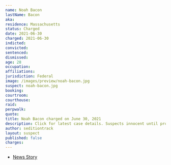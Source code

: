 ```yaml
---
name: Noah Bacon
lastName: Bacon
aka:
residence: Massachusetts
status: Charged
date: 2021-06-30
charged: 2021-06-30
indicted:
convicted:
sentenced:
dismissed:
age: 28
occupation:
affiliations:
jurisdiction: Federal
image: /images/preview/noah-bacon.jpg
suspect: noah-bacon.jpg
booking:
courtroom:
courthouse:
raid:
perpwalk:
quote:
title: Noah Bacon charged on June 30, 2021
description: Click for latest case details. Suspects innocent until proven guilty.
author: seditiontrack
layout: suspect
published: false
charges:
---
```

- [News Story](https://boston.cbslocal.com/2021/06/30/capitol-riot-arrests-fbi-boston-noah-bacon-chase-allen-somerville-seekonk/)

